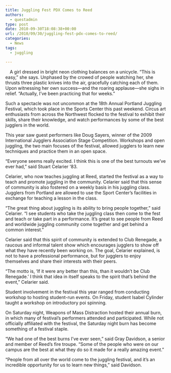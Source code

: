 ```yaml
---
title: Juggling Fest PDX Comes to Reed
authors: 
  - questadmin
type: post
date: 2010-09-30T18:08:38+00:00
url: /2010/09/30/juggling-fest-pdx-comes-to-reed/
categories:
  - News
tags:
  - juggling

---
```

[<img class="alignleft size-full wp-image-340" style="margin: 7px;" title="juggling" src="https://i1.wp.com/www.reedquest.org/wp-content/uploads/2010/09/juggling.jpg?resize=216%2C162" alt="" data-recalc-dims="1" />][1]A girl dressed in bright neon clothing balances on a unicycle. “This is easy,” she says. Unphased by the crowed of people watching her, she thrusts three plastic knives into the air, gracefully catching each of them. Upon witnessing her own success—and the roaring applause—she sighs in relief. “Actually, I’ve been practicing that for weeks.”

Such a spectacle was not uncommon at the 18th Annual Portland Juggling Festival, which took place in the Sports Center this past weekend. Circus art enthusiasts from across the Northwest flocked to the festival to exhibit their skills, share their knowledge, and watch performances by some of the best jugglers in the world.

This year saw guest performers like Doug Sayers, winner of the 2009 International Jugglers Association Stage Competition. Workshops and open juggling, the two main focuses of the festival, allowed jugglers to learn new techniques and practice them in an open space.

“Everyone seems really excited. I think this is one of the best turnouts we’ve ever had,” said Stuart Celarier ‘83.

Celarier, who now teaches juggling at Reed, started the festival as a way to teach and promote juggling in the community. Celarier said that this sense of community is also fostered on a weekly basis in his juggling class. Jugglers from Portland are allowed to use the Sport Center’s facilities in exchange for teaching a lesson in the class.

“The great thing about juggling is its ability to bring people together,” said Celarier. “I see students who take the juggling class then come to the fest and teach or take part in a performance. It’s great to see people from Reed and worldwide juggling community come together and get behind a common interest.”

Celarier said that this spirit of community is extended to Club Renegade, a raucous and informal talent show which encourages jugglers to show off what they have recently been working on. The goal, Celarier explained, is not to have a professional performance, but for jugglers to enjoy themselves and share their interests with their peers.

“The motto is, ‘If it were any better than this, than it wouldn’t be Club Renegade.’ I think that idea in itself speaks to the spirit that’s behind the event,” Celarier said.

Student involvement in the festival this year ranged from conducting workshop to hosting student-run events. On Friday, student Isabel Cylinder taught a workshop on introductory poi spinning.

On Saturday night, Weapons of Mass Distraction hosted their annual burn, in which many of festival’s performers attended and participated. While not officially affiliated with the festival, the Saturday night burn has become something of a festival staple.

“We had one of the best burns I’ve ever seen,” said Gray Davidson, a senior and member of Reed’s fire troupe. “Some of the people who were on our campus are the best at what they do so it made for a really amazing event.”

“People from all over the world come to the juggling festival, and it’s an incredible opportunity for us to learn new things,” said Davidson.

 [1]: https://i1.wp.com/www.reedquest.org/wp-content/uploads/2010/09/juggling.jpg